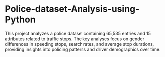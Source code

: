# Police-dataset-Analysis-using-Python
This project analyzes a police dataset containing 65,535 entries and 15 attributes related to traffic stops. The key analyses focus on gender differences in speeding stops, search rates, and average stop durations, providing insights into policing patterns and driver demographics over time.
